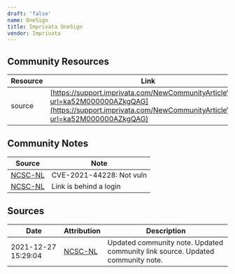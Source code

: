 ```yaml
---
draft: 'false'
name: OneSign
title: Imprivata OneSign
vendor: Imprivata
---
```



## Community Resources
| Resource | Link |
| --- | --- |
| source | [https://support.imprivata.com/NewCommunityArticleView?url=ka52M000000AZkgQAG](https://support.imprivata.com/NewCommunityArticleView?url=ka52M000000AZkgQAG) |

## Community Notes
| Source | Note |
| --- | --- |
| [NCSC-NL](https://github.com/NCSC-NL/log4shell/blob/main/software/README.md) | CVE-2021-44228: Not vuln </ul> |
| [NCSC-NL](https://github.com/NCSC-NL/log4shell/blob/main/software/README.md) | Link is behind a login |

## Sources
| Date | Attribution | Description |
| --- | --- | --- |
| 2021-12-27 15:29:04 | [NCSC-NL](https://github.com/NCSC-NL/log4shell/blob/main/software/README.md) | Updated community note. Updated community link source. Updated community note.  |
